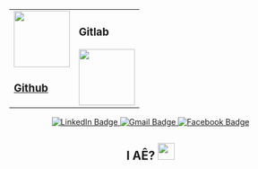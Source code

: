 <div id="header" align="center">
  <table>
    <tr>
      <td>
        <a href="https://github.com/romneycf">  
          <img src="https://avatars.githubusercontent.com/u/91398343?s=400&u=9e9426724543838a6860a08d71c26445d38b6c20&v=4" width="100"/>
          <h3>Github</h3> 
        </a>        
      </td>
      <td>
        <h3>Gitlab</h3>
        <a href="https://gitlab.totvs.amplis.com.br/r.cfreire">
          <img src="https://gitlab.totvs.amplis.com.br/uploads/-/system/user/avatar/464/avatar.png?width=400" width="100"/>
        </a>
      </td>
    </tr>
  </table>
  <div id="badges">
  <a href="https://www.linkedin.com/in/romney-freire-50a96795/">
    <img src="https://img.shields.io/badge/LinkedIn-blue?style=for-the-badge&logo=linkedin&logoColor=white" alt="LinkedIn Badge"/>
  </a>
  <a href="mailto:romneycf@gmail.com">
    <img src="https://img.shields.io/badge/Gmail-white?style=for-the-badge&logo=gmail&logoColor=red" alt="Gmail Badge"/>
  </a>
  <a href="#">
    <img src="https://img.shields.io/badge/Facebook-blue?style=for-the-badge&logo=facebook&logoColor=white" alt="Facebook Badge"/>
  </a>
</div>
  <img src="https://komarev.com/ghpvc/?username=your-github-romneycf&style=flat-square&color=blue" alt=""/>
  <h2>
  I AÊ? 
  <img src="https://media.giphy.com/media/hvRJCLFzcasrR4ia7z/giphy.gif" width="30px"/>
  </h2>
</div>
